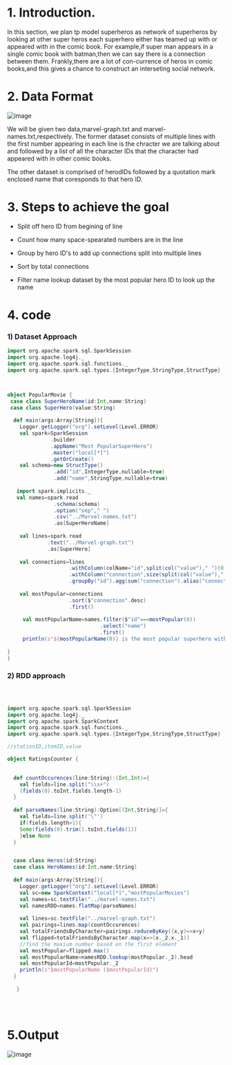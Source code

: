 # 1. Introduction. 

In this section, we plan tp model superheros as network of superheros by looking at other super heros each superhero either has teamed up with or appeared with in the comic book.
For example,if super man appears in a single comic book with batman,then we can say there is a connection between them. 
Frankly,there are a lot of con-currence of heros in comic books,and this gives a chance to construct an interseting social network.


# 2. Data Format
![image](https://user-images.githubusercontent.com/53164959/96327129-aaedeb80-1071-11eb-9054-88cf8fe9cbff.png)

We will be given two data,marvel-graph.txt and marvel-names.txt,respectively. The former dataset consists of multiple lines with the first
number appearing in each line is the chracter we are talking about and followed by a list of all the character IDs that the character had
appeared with in other comic books. 

The other dataset is comprised of herodIDs followed by a quotation mark enclosed name that coresponds to that hero ID.


# 3. Steps to achieve the goal

- Split off hero ID from begining of line

- Count how many space-spearated numbers are in the line

- Group by hero ID's to add up connections split into multiple lines

- Sort by total connections

- Filter name lookup dataset by the most popular hero ID to look up the name 


# 4. code
### 1) Dataset Approach

```scala
import org.apache.spark.sql.SparkSession
import org.apache.log4j._
import org.apache.spark.sql.functions._
import org.apache.spark.sql.types.{IntegerType,StringType,StructType}



object PopularMovie {
 case class SuperHeroName(id:Int,name:String)
 case class SuperHero(value:String)
  
  def main(args:Array[String]){
    Logger.getLogger("org").setLevel(Level.ERROR)
    val spark=SparkSession
              .builder
              .appName("Most PopularSuperHero")
              .master("local[*]")
              .getOrCreate()
    val schema=new StructType()
               .add("id",IntegerType,nullable=true)
               .add("name",StringType,nullable=true)
    
   import spark.implicits._
   val names=spark.read
               .schema(schema)
               .option("sep"," ")
               .csv("../Marvel-names.txt")
               .as[SuperHeroName]
   
    val lines=spark.read
             .text("../Marvel-graph.txt")
             .as[SuperHero]
    
    val connections=lines
                    .withColumn(colName="id",split(col("value")," ")(0))
                    .withColumn("connection",size(split(col("value")," "))-1)
                    .groupBy("id").agg(sum("connection").alias("connection"))
    
    val mostPopular=connections
                    .sort($"connection".desc)
                    .first()
    
     val mostPopularName=names.filter($"id"===mostPopular(0))
                              .select("name")
                              .first()
     println(s"${mostPopularName(0)} is the most popular superhero with ${mostPopular(1)} co-appearance")
   
}
}
```

### 2) RDD approach

```scala



import org.apache.spark.sql.SparkSession
import org.apache.log4j._
import org.apache.spark.SparkContext
import org.apache.spark.sql.functions._
import org.apache.spark.sql.types.{IntegerType,StringType,StructType}

//stationID,itemID,value

object RatingsCounter {
  

  def countOccurences(line:String):(Int,Int)={
    val fields=line.split("\\s+")
    (fields(0).toInt,fields.length-1)
  }
 
  def parseNames(line:String):Option[(Int,String)]={
    val fields=line.split('\"')
    if(fields.length>1){
    Some(fields(0).trim().toInt,fields(1))
    }else None
  }


  case class Heros(id:String)
  case class HeroNames(id:Int,name:String)
  
  def main(args:Array[String]){
    Logger.getLogger("org").setLevel(Level.ERROR)
    val sc=new SparkContext("local[*]","mostPopularMovies")
    val names=sc.textFile("../marvel-names.txt")
    val namesRDD=names.flatMap(parseNames)
    
    val lines=sc.textFile("../marvel-graph.txt")
    val pairings=lines.map(countOccurences)
    val totalFriendsByCharacter=pairings.reduceByKey((x,y)=>x+y)
    val flipped=totalFriendsByCharacter.map(x=>(x._2,x._1))
    //find the maxium number based on the first element
    val mostPopular=flipped.max()
    val mostPopularName=namesRDD.lookup(mostPopular._2).head
    val mostPopularId=mostPopular._2
    println(s"$mostPopularName ($mostPopularId)")
  }
  
   }





```

# 5.Output


![image](https://user-images.githubusercontent.com/53164959/96327800-b8a66f80-1077-11eb-8107-a4f170124a1a.png)



